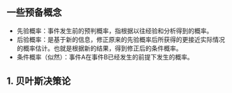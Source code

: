 ## 一些预备概念
- 先验概率：事件发生前的预判概率，指根据以往经验和分析得到的概率。
- 后验概率：是基于新的信息，修正原来的先验概率后所获得的更接近实际情况的概率估计。也就是根据新的结果，得到修正后的条件概率。
- 条件概率（似然）：事件A在事件B已经发生的前提下发生的概率。

## 1. 贝叶斯决策论
